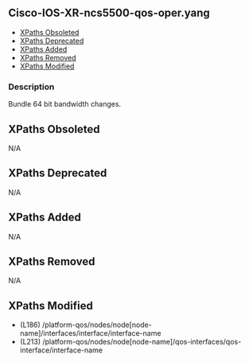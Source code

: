 ## Cisco-IOS-XR-ncs5500-qos-oper.yang

- [XPaths Obsoleted](#xpaths-obsoleted)
- [XPaths Deprecated](#xpaths-deprecated)
- [XPaths Added](#xpaths-added)
- [XPaths Removed](#xpaths-removed)
- [XPaths Modified](#xpaths-modified)

### Description

Bundle 64 bit bandwidth changes.

## XPaths Obsoleted

N/A

## XPaths Deprecated

N/A

## XPaths Added

N/A

## XPaths Removed

N/A

## XPaths Modified

- (L186)	/platform-qos/nodes/node[node-name]/interfaces/interface/interface-name
- (L213)	/platform-qos/nodes/node[node-name]/qos-interfaces/qos-interface/interface-name

